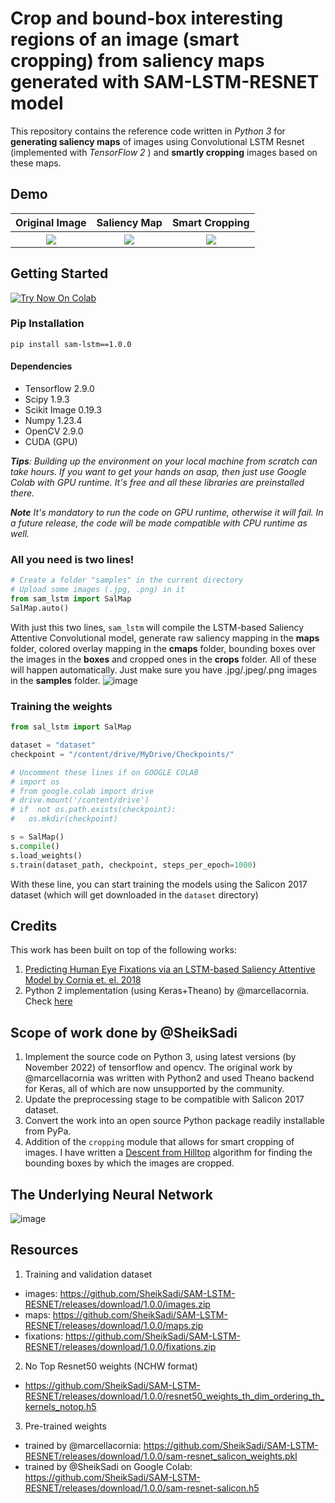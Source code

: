 # Crop and bound-box interesting regions of an image (smart cropping) from saliency maps generated with SAM-LSTM-RESNET model  
This repository contains the reference code written in *Python 3* for **generating saliency maps** of images using Convolutional LSTM Resnet (implemented with *TensorFlow 2* )  and **smartly cropping** images based on these maps.
## Demo
<table>
	<tr>
	 <th>Original Image</th>
	 <th>Saliency Map</th>
	 <th>Smart Cropping</th>
	</tr>
  <tr>
	 <th><img src=https://user-images.githubusercontent.com/34588815/202250249-5282138e-2bfd-420a-9b84-15f7e68b9329.jpg></th>
	 <th><img src=https://user-images.githubusercontent.com/34588815/202250488-9121d697-98a5-47b1-b67a-a87c7c85b6ce.jpg></th>
	 <th><img src=https://user-images.githubusercontent.com/34588815/202250750-e594ef64-022d-4092-babf-fcbf60df2809.jpg></th>
	</tr>
</table>

## Getting Started
<a href="https://colab.research.google.com/github/SheikSadi/SAM-LSTM-RESNET/blob/master/Smart_Cropping_Images_based_on_Saliency_Mapping.ipynb" target="_parent"><img src="https://colab.research.google.com/assets/colab-badge.svg" alt="Try Now On Colab"/></a>
### Pip Installation
`pip install sam-lstm==1.0.0`
#### Dependencies
- Tensorflow 2.9.0
- Scipy 1.9.3
- Scikit Image 0.19.3
- Numpy 1.23.4
- OpenCV 2.9.0
- CUDA (GPU)

***Tips**: Building up the environment on your local machine from scratch can take hours. If you want to get your hands on asap, then just use Google Colab with GPU runtime. It's free and all these libraries are preinstalled there.*

***Note** It's mandatory to run the code on GPU runtime, otherwise it will fail. In a future release, the code will be made compatible with CPU runtime as well.*

### All you need is two lines!
```python
# Create a folder "samples" in the current directory
# Upload some images (.jpg, .png) in it
from sam_lstm import SalMap
SalMap.auto()
```

With just this two lines, `sam_lstm` will compile the  LSTM-based Saliency Attentive Convolutional model, generate raw saliency mapping in the **maps** folder, colored overlay mapping in the **cmaps** folder, bounding boxes over the images in the **boxes** and cropped ones in the **crops** folder. All of these will happen automatically. Just make sure you have .jpg/.jpeg/.png images in the **samples** folder.
![image](https://user-images.githubusercontent.com/34588815/202288598-161c4db8-586a-4e04-8bed-ff27e91595d1.png)

### Training the weights
```python
from sal_lstm import SalMap

dataset = "dataset"
checkpoint = "/content/drive/MyDrive/Checkpoints/"

# Uncomment these lines if on GOOGLE COLAB
# import os
# from google.colab import drive
# drive.mount('/content/drive')
# if  not os.path.exists(checkpoint):
#	os.mkdir(checkpoint)

s = SalMap()
s.compile()
s.load_weights()
s.train(dataset_path, checkpoint, steps_per_epoch=1000)
```
With these line, you can start training the models using the Salicon 2017 dataset (which will get downloaded in the `dataset` directory)

## Credits
This work has been built on top of the following works:
1. [Predicting Human Eye Fixations via an LSTM-based Saliency Attentive Model by Cornia et. el. 2018](http://aimagelab.ing.unimore.it/imagelab/pubblicazioni/2018-tip.pdf)
2. Python 2 implementation (using Keras+Theano) by @marcellacornia. Check [here](https://github.com/marcellacornia/sam)

## Scope of work done by @SheikSadi
1. Implement the source code on Python 3, using latest versions (by November 2022) of tensorflow and opencv. The original work by @marcellacornia was written with Python2 and used Theano backend for Keras, all of which are now unsupported by the community.
2. Update the preprocessing stage to be compatible with Salicon 2017 dataset.
3. Convert the work into an open source Python package readily installable from PyPa.
4.  Addition of the `cropping` module that allows for smart cropping of images. I have written a [Descent from Hilltop](https://gist.github.com/SheikSadi/e107c42f88a67c4113e7ca587dc3e3ce) algorithm for finding the bounding boxes by which the images are cropped.

## The Underlying Neural Network 

![image](https://user-images.githubusercontent.com/34588815/196414378-34a16d32-9ac0-4f98-a287-18e4456e8d26.png)
## Resources
1. Training and validation dataset
- images: https://github.com/SheikSadi/SAM-LSTM-RESNET/releases/download/1.0.0/images.zip
- maps: https://github.com/SheikSadi/SAM-LSTM-RESNET/releases/download/1.0.0/maps.zip
- fixations: https://github.com/SheikSadi/SAM-LSTM-RESNET/releases/download/1.0.0/fixations.zip
2. No Top Resnet50 weights (NCHW format)
- https://github.com/SheikSadi/SAM-LSTM-RESNET/releases/download/1.0.0/resnet50_weights_th_dim_ordering_th_kernels_notop.h5
3. Pre-trained weights
- trained by @marcellacornia: https://github.com/SheikSadi/SAM-LSTM-RESNET/releases/download/1.0.0/sam-resnet_salicon_weights.pkl
- trained by @SheikSadi on Google Colab:  https://github.com/SheikSadi/SAM-LSTM-RESNET/releases/download/1.0.0/sam-resnet-salicon.h5

